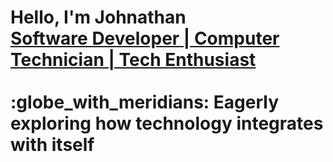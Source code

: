 <h1>Hello, I'm Johnathan 
  <br/> <a href="https://www.linkedin.com/in/monad01"> Software Developer | Computer Technician | Tech Enthusiast</a>  
  <br/>
  <br/> :globe_with_meridians:  Eagerly exploring how technology integrates with itself </h1>
